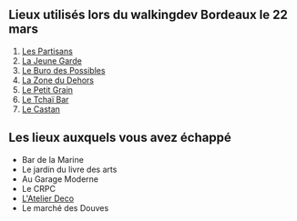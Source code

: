 ## Lieux utilisés lors du walkingdev Bordeaux le 22 mars


1. [Les Partisans](https://www.facebook.com/PartisanCafeCapucins/)
2. [La Jeune Garde](https://www.facebook.com/lajeunegarde.restaurant)
3. [Le Buro des Possibles](https://www.leburodespossibles.fr)
4. [La Zone du Dehors](http://lazonedudehors.fr)
5. [Le Petit Grain](https://www.yakafaucon.com/le-petit-grain-programme)
6. [Le Tchaï Bar](https://www.facebook.com/letchaibar/)
7. [Le Castan](https://www.openstreetmap.org/way/79758500)

## Les lieux auxquels vous avez échappé

- Bar de la Marine
- Le jardin du livre des arts
- Au Garage Moderne
- Le CRPC
- [L'Atelier Deco](http://atelierdecosolidaire.com/)
- Le marché des Douves

